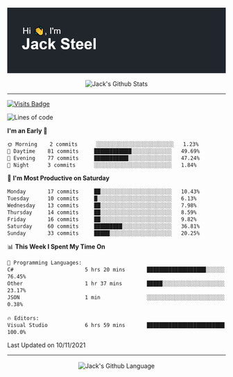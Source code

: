 <p align="center">
  <img align="center" src="https://github.com/JackSteel97/JackSteel97/blob/main/header.png?raw=true" alt="Hi, I'm Jack Steel" /> 
 </p>
<p align="center">
 <img align="center" src="https://github-readme-stats.vercel.app/api?username=jacksteel97&show_icons=true&count_private=true&theme=dracula" alt="Jack's Github Stats" /> 
</p>

<hr/>

[![Visits Badge](https://badges.pufler.dev/visits/JackSteel97/JackSteel97?color=blue&label=Profile%20Visits)](https://github.com/JackSteel97)
<!--START_SECTION:waka-->
![Lines of code](https://img.shields.io/badge/From%20Hello%20World%20I%27ve%20Written-1.4%20million%20lines%20of%20code-blue)

**I'm an Early 🐤** 

```text
🌞 Morning    2 commits      ░░░░░░░░░░░░░░░░░░░░░░░░░   1.23% 
🌆 Daytime    81 commits     ████████████░░░░░░░░░░░░░   49.69% 
🌃 Evening    77 commits     ███████████░░░░░░░░░░░░░░   47.24% 
🌙 Night      3 commits      ░░░░░░░░░░░░░░░░░░░░░░░░░   1.84%

```
📅 **I'm Most Productive on Saturday** 

```text
Monday       17 commits     ██░░░░░░░░░░░░░░░░░░░░░░░   10.43% 
Tuesday      10 commits     █░░░░░░░░░░░░░░░░░░░░░░░░   6.13% 
Wednesday    13 commits     ██░░░░░░░░░░░░░░░░░░░░░░░   7.98% 
Thursday     14 commits     ██░░░░░░░░░░░░░░░░░░░░░░░   8.59% 
Friday       16 commits     ██░░░░░░░░░░░░░░░░░░░░░░░   9.82% 
Saturday     60 commits     █████████░░░░░░░░░░░░░░░░   36.81% 
Sunday       33 commits     █████░░░░░░░░░░░░░░░░░░░░   20.25%

```


📊 **This Week I Spent My Time On** 

```text
💬 Programming Languages: 
C#                       5 hrs 20 mins       ███████████████████░░░░░░   76.45% 
Other                    1 hr 37 mins        █████░░░░░░░░░░░░░░░░░░░░   23.17% 
JSON                     1 min               ░░░░░░░░░░░░░░░░░░░░░░░░░   0.38%

🔥 Editors: 
Visual Studio            6 hrs 59 mins       █████████████████████████   100.0%

```


 Last Updated on 10/11/2021
<!--END_SECTION:waka-->

<hr/>

<p align="center">
    <img align="center" src="https://github-readme-stats.vercel.app/api/top-langs/?username=jacksteel97&langs_count=10&layout=compact&theme=dracula" alt="Jack's Github Language" /> 
</p>
